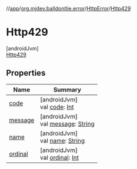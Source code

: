 //[app](../../../../index.md)/[org.mjdev.balldontlie.error](../../index.md)/[HttpError](../index.md)/[Http429](index.md)

# Http429

[androidJvm]\
[Http429](index.md)

## Properties

| Name | Summary |
|---|---|
| [code](../code.md) | [androidJvm]<br>val [code](../code.md): [Int](https://kotlinlang.org/api/latest/jvm/stdlib/kotlin/-int/index.html) |
| [message](../message.md) | [androidJvm]<br>val [message](../message.md): [String](https://kotlinlang.org/api/latest/jvm/stdlib/kotlin/-string/index.html) |
| [name](../../../org.mjdev.balldontlie.glide/-my-app-glide-module/-cache-type/-e-x-t-e-r-n-a-l/index.md#-372974862%2FProperties%2F-912451524) | [androidJvm]<br>val [name](../../../org.mjdev.balldontlie.glide/-my-app-glide-module/-cache-type/-e-x-t-e-r-n-a-l/index.md#-372974862%2FProperties%2F-912451524): [String](https://kotlinlang.org/api/latest/jvm/stdlib/kotlin/-string/index.html) |
| [ordinal](../../../org.mjdev.balldontlie.glide/-my-app-glide-module/-cache-type/-e-x-t-e-r-n-a-l/index.md#-739389684%2FProperties%2F-912451524) | [androidJvm]<br>val [ordinal](../../../org.mjdev.balldontlie.glide/-my-app-glide-module/-cache-type/-e-x-t-e-r-n-a-l/index.md#-739389684%2FProperties%2F-912451524): [Int](https://kotlinlang.org/api/latest/jvm/stdlib/kotlin/-int/index.html) |
